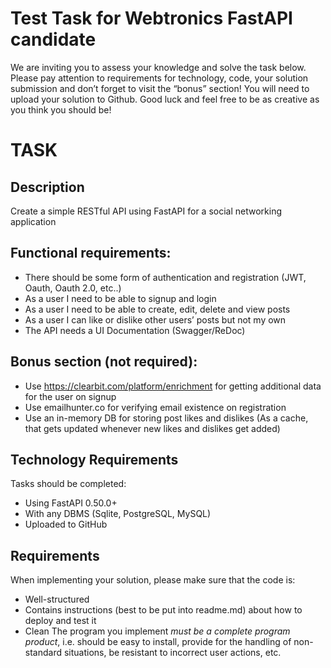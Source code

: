 # Test Task for Webtronics FastAPI candidate

We are inviting you to assess your knowledge and solve the task below. Please pay attention to requirements for technology, code, your solution submission and don’t forget to visit the “bonus” section! You will need to upload your solution to Github. Good luck and feel free to be as creative as you think you should be!

# TASK

## Description

Create a simple RESTful API using FastAPI for a social networking application

## Functional requirements:

- There should be some form of authentication and registration (JWT, Oauth, Oauth 2.0, etc..)
- As a user I need to be able to signup and login
- As a user I need to be able to create, edit, delete and view posts
- As a user I can like or dislike other users’ posts but not my own
- The API needs a UI Documentation (Swagger/ReDoc)

## Bonus section (not required):

- Use https://clearbit.com/platform/enrichment for getting additional data for the user on signup
- Use emailhunter.co for verifying email existence on registration
- Use an in-memory DB for storing post likes and dislikes (As a cache, that gets updated whenever new likes and dislikes get added)

## Technology Requirements

Tasks should be completed:

- Using FastAPI 0.50.0+
- With any DBMS (Sqlite, PostgreSQL, MySQL)
- Uploaded to GitHub

## Requirements

When implementing your solution, please make sure that the code is:

- Well-structured
- Contains instructions (best to be put into readme.md) about how to deploy and test it
- Clean The program you implement _must be a complete program product_, i.e. should be easy to install, provide for the handling of non-standard situations, be resistant to incorrect user actions, etc.
